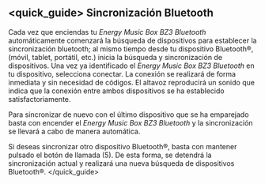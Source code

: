 ## <quick_guide> Sincronización Bluetooth
Cada vez que enciendas tu *Energy Music Box BZ3 Bluetooth* automáticamente comenzará la búsqueda de dispositivos para establecer la sincronización bluetooth; al mismo tiempo desde tu dispositivo Bluetooth®, (móvil, tablet, portátil, etc.) inicia la búsqueda y sincronización de dispositivos. Una vez ya identificado el *Energy Music Box BZ3 Bluetooth* en tu dispositivo, selecciona conectar. La conexión se realizará de forma inmediata y sin necesidad de códigos. El altavoz reproducirá un sonido que indica que la conexión entre ambos dispositivos se ha establecido satisfactoriamente.

Para sincronizar de nuevo con el último dispositivo que se ha emparejado basta con encender el *Energy Music Box BZ3 Bluetooth* y la sincronización se llevará a cabo de manera automática. 

Si deseas sincronizar otro dispositivo Bluetooth®, basta con mantener pulsado el botón de llamada (5). De esta forma, se detendrá la sincronización actual y realizará una nueva búsqueda de dispositivos Bluetooth®.
</quick_guide>
